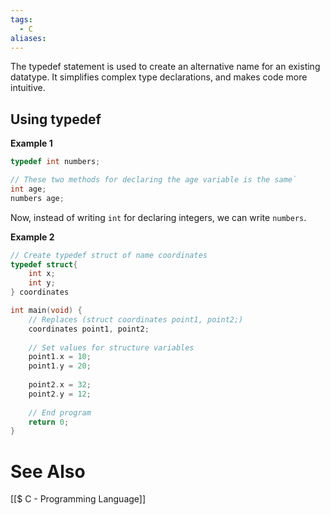 ```yaml
---
tags:
  - C
aliases:
---
```

The typedef statement is used to create an alternative name for an existing datatype. 
It simplifies complex type declarations, and makes code more intuitive.

## Using typedef
**Example 1**
```c showlinenumber {1,4,5} 
typedef int numbers;

// These two methods for declaring the age variable is the same`
int age;
numbers age;
```
Now, instead of writing `int` for declaring integers, we can write `numbers`.

**Example 2**
```c showlinenumbers {1-5,8-9}
// Create typedef struct of name coordinates
typedef struct{
	int x;
	int y;
} coordinates

int main(void) {
	// Replaces (struct coordinates point1, point2;)
	coordinates point1, point2;
	
	// Set values for structure variables
	point1.x = 10;
	point1.y = 20;
	
	point2.x = 32;
	point2.y = 12;
	
	// End program
	return 0;
}
```



# See Also
[[$ C - Programming Language]]